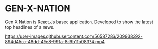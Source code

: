 # GEN-X-NATION

Gen X Nation is React.Js based application. Developed to show the latest top headlines of a news.


https://user-images.githubusercontent.com/56587286/209938392-894d45cc-48dd-49e8-991a-8d9b11b08324.mp4

